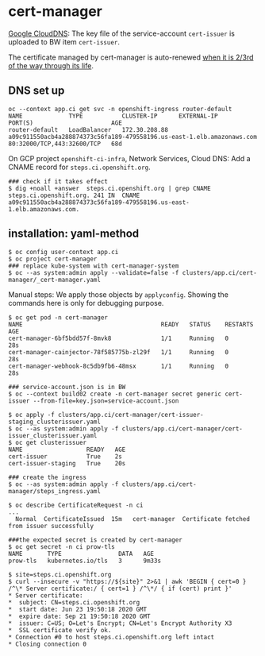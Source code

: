 # cert-manager


[Google CloudDNS](https://cert-manager.io/docs/configuration/acme/dns01/google/): The key file of the service-account `cert-issuer` is uploaded to BW item `cert-issuer`.

The certificate managed by cert-manager is auto-renewed [when it is 2/3rd of the way through its life](https://github.com/jetstack/cert-manager/issues/2474#issuecomment-619108006).

## DNS set up

```
oc --context app.ci get svc -n openshift-ingress router-default
NAME             TYPE           CLUSTER-IP      EXTERNAL-IP                                                              PORT(S)                      AGE
router-default   LoadBalancer   172.30.208.88   a09c911550acb4a288874373c56fa189-479558196.us-east-1.elb.amazonaws.com   80:32000/TCP,443:32600/TCP   68d
```

On GCP project `openshift-ci-infra`, Network Services, Cloud DNS: Add a CNAME record for `steps.ci.openshift.org`.

```
### check if it takes effect
$ dig +noall +answer  steps.ci.openshift.org | grep CNAME
steps.ci.openshift.org.	241	IN	CNAME	a09c911550acb4a288874373c56fa189-479558196.us-east-1.elb.amazonaws.com.
```

## installation: yaml-method

```
$ oc config user-context app.ci
$ oc project cert-manager
### replace kube-system with cert-manager-system
$ oc --as system:admin apply --validate=false -f clusters/app.ci/cert-manager/_cert-manager.yaml
```

Manual steps: We apply those objects by `applyconfig`. Showing the commands here is only for debugging purpose.

```
$ oc get pod -n cert-manager
NAME                                       READY   STATUS    RESTARTS   AGE
cert-manager-6bf5bdd57f-8mvk8              1/1     Running   0          28s
cert-manager-cainjector-78f585775b-zl29f   1/1     Running   0          28s
cert-manager-webhook-8c5db9fb6-48msx       1/1     Running   0          28s

### service-account.json is in BW
$ oc --context build02 create -n cert-manager secret generic cert-issuer --from-file=key.json=service-account.json

$ oc apply -f clusters/app.ci/cert-manager/cert-issuer-staging_clusterissuer.yaml
$ oc --as system:admin apply -f clusters/app.ci/cert-manager/cert-issuer_clusterissuer.yaml
$ oc get clusterissuer                                                                      
NAME                  READY   AGE
cert-issuer           True    2s
cert-issuer-staging   True    20s

### create the ingress
$ oc --as system:admin apply -f clusters/app.ci/cert-manager/steps_ingress.yaml

$ oc describe CertificateRequest -n ci
...
  Normal  CertificateIssued  15m   cert-manager  Certificate fetched from issuer successfully

###the expected secret is created by cert-manager
$ oc get secret -n ci prow-tls
NAME       TYPE                DATA   AGE
prow-tls   kubernetes.io/tls   3      9m33s

$ site=steps.ci.openshift.org
$ curl --insecure -v "https://${site}" 2>&1 | awk 'BEGIN { cert=0 } /^\* Server certificate:/ { cert=1 } /^\*/ { if (cert) print }'
* Server certificate:
*  subject: CN=steps.ci.openshift.org
*  start date: Jun 23 19:50:18 2020 GMT
*  expire date: Sep 21 19:50:18 2020 GMT
*  issuer: C=US; O=Let's Encrypt; CN=Let's Encrypt Authority X3
*  SSL certificate verify ok.
* Connection #0 to host steps.ci.openshift.org left intact
* Closing connection 0
```
